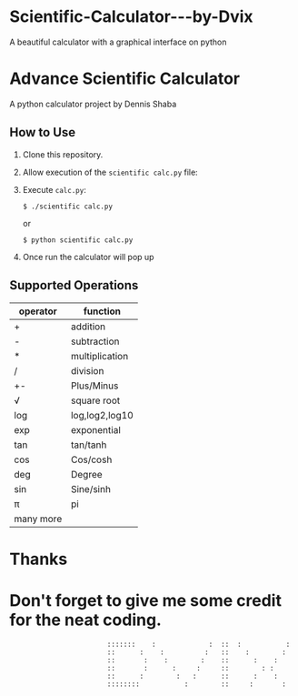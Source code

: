 # Scientific-Calculator---by-Dvix
A beautiful calculator with a graphical interface on python
# Advance Scientific Calculator
A python calculator project by Dennis Shaba

## How to Use
1. Clone this repository.
2. Allow execution of the `scientific calc.py` file:
3. Execute `calc.py`:

    ```
    $ ./scientific calc.py
    ```

    or

    ```
    $ python scientific calc.py
    ```

4. Once run the calculator will pop up

## Supported Operations
| operator |    function    |
|----------|----------------|
| +        | addition       |
| -        | subtraction    |
| *        | multiplication |
| /        | division       |
| +-       | Plus/Minus     |
| √        | square root    |
| log      | log,log2,log10 |
| exp      |  exponential   |
| tan      |   tan/tanh     |
| cos      |   Cos/cosh     |
| deg      |   Degree       |
| sin      |   Sine/sinh    |
|  π       |   pi           |
| many more|                |
# Thanks
# Don't forget to give me some credit for the neat coding.

                            :::::::    :             :  ::  :           :
                            ::      :    :          :   ::    :        :
                            ::       :    :        :    ::      :    :
                            ::       :      :     :     ::        : :
                            ::      :        :   :      ::      :    :
                            ::::::::           :        ::     :       :
